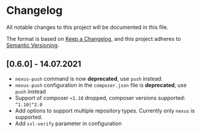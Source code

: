 # Changelog
All notable changes to this project will be documented in this file.

The format is based on [Keep a Changelog](https://keepachangelog.com/en/1.0.0/),
and this project adheres to [Semantic Versioning](https://semver.org/spec/v2.0.0.html).

## [0.6.0] - 14.07.2021
 * `nexus-push` command is now **deprecated**, use `push` instead.
 * `nexus-push` configuration in the `composer.json` file is **deprecated**, use `push` instead
 * Support of composer `<1.10` dropped, composer versions supported: `^1.10|^2.0`
 * Add options to support multiple repository types. Currently only `nexus` is supported.
 * Add `ssl-verify` parameter in configuration
